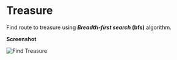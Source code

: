 # Treasure
Find route to treasure using ***Breadth-first search* (bfs)** algorithm.

**Screenshot**

![Find Treasure](https://imgur.com/download/BHN8Vw1/)
